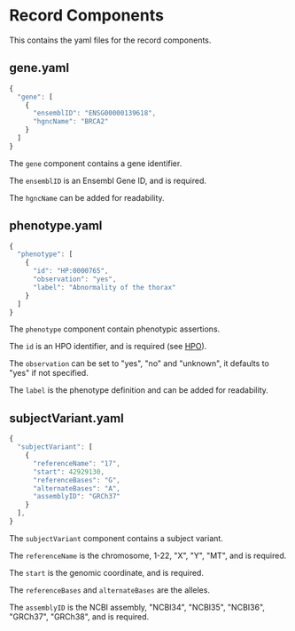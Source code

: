 # Record Components

This contains the yaml files for the record components.

## gene.yaml

```javascript
{
  "gene": [
    {
      "ensemblID": "ENSG00000139618",
      "hgncName": "BRCA2"
    }
  ]
}
```

The `gene` component contains a gene identifier.

The `ensemblID` is an Ensembl Gene ID, and is required.

The `hgncName` can be added for readability.

## phenotype.yaml

```javascript
{
  "phenotype": [
    {
      "id": "HP:0000765",
      "observation": "yes",
      "label": "Abnormality of the thorax"
    }
  ]
}
```

The `phenotype` component contain phenotypic assertions. 

The `id` is an HPO identifier, and is required (see [HPO](https://hpo.jax.org)).

The `observation` can be set to "yes", "no" and "unknown", it defaults to "yes" if not specified.

The `label` is the phenotype definition and can be added for readability. 

## subjectVariant.yaml

```javascript
{
  "subjectVariant": [
    {
      "referenceName": "17",
      "start": 42929130,
      "referenceBases": "G",
      "alternateBases": "A",
      "assemblyID": "GRCh37"
    }
  ],
}
```

The `subjectVariant` component contains a subject variant.

The `referenceName` is the chromosome, 1-22, "X", "Y", "MT", and is required.

The `start` is the genomic coordinate, and is required.

The `referenceBases` and `alternateBases` are the alleles.

The `assemblyID` is the NCBI assembly, "NCBI34", "NCBI35", "NCBI36", "GRCh37", "GRCh38", and is required.


